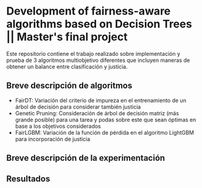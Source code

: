 # Development of fairness-aware algorithms based on Decision Trees || Master's final project 

Este repositorio contiene el trabajo realizado sobre implementación y prueba de 3 algoritmos multiobjetivo diferentes que
incluyen maneras de obtener un balance entre clasificación y justicia.

## Breve descripción de algoritmos
- FairDT: Variación del criterio de impureza en el entrenamiento de un árbol de decisión para considerar también justicia
- Genetic Pruning: Consideración de árbol de decisión matriz (más grande posible) para una tarea y podas sobre este que sean
  óptimas en base a los objetivos considerados
- FairLGBM: Variación de la función de pérdida en el algoritmo LightGBM para incorporación de justicia

## Breve descripción de la experimentación


## Resultados
